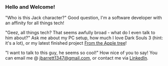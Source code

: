 ### Hello and Welcome!

"Who is this Jack character?"
Good question, I'm a software developer with an affinity for all things tech! 

"Geez, all things tech? That seems awfully broad - what do I even talk to him about?"
Ask me about my PC setup, how much I love Dark Souls 3 (hint: it's a lot), or my latest finished project [From the Apple tree](https://github.com/Thirteenhelens/From_the_Apple_Tree)!

"I want to talk to this guy, he seems so cool!"
How nice of you to say! You can email me @ jbarrett1347@gmail.com, or contact me via [LinkedIn](https://www.linkedin.com/in/jack-barrett-0b7bba1b0/).

<!--
Oh no! Youve discovered my secret!
 |  👀  |
  \     /
___|   |____
/      ✊🏻_/
\_✊🏻
Please don't tell anyone!
-->
